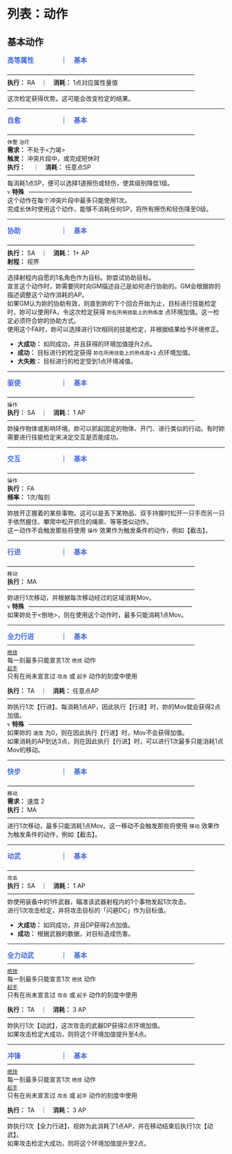 <style>
h3 {
    color: RoyalBlue;
    font-size: 1.1em;
    border: 0;
    margin: 0;
}
</style>

# 列表：动作

## 基本动作

### 高等属性　　　　｜　基本
———————————————————————————————<br>
**执行：** RA　｜　**消耗：** 1点对应属性量值<br>
———————————————————————————————<br>
这次检定获得优势。这可能会改变检定的结果。

<hr>

### 自愈　　　　　　｜　基本
———————————————————————————————<br>
`休整` `治疗`<br> 
**需求：** 不处于<力竭><br>
**触发：** 冲突片段中，或完成短休时<br>
**执行：** 　｜　**消耗：** 任意点SP<br>
———————————————————————————————<br>
每消耗1点SP，便可以选择1道擦伤或轻伤，使其级别降低1级。<br>
<span style="font-family: Wingdings">v</span> **特殊** &ensp;———————————————————————————<br>
这个动作在每个冲突片段中最多只能使用1次。<br>
完成长休时使用这个动作，能够不消耗任何SP，将所有擦伤和轻伤降至0级。

<hr>

### 协助　　　　　　｜　基本
———————————————————————————————<br>
**执行：** SA　｜　**消耗：** 1+ AP<br>
**射程：** 视界<br>
———————————————————————————————<br>
选择射程内自愿的1名角色作为目标。妳尝试协助目标。<br>
宣言这个动作时，妳需要同时向GM描述自己是如何进行协助的。GM会根据妳的描述调整这个动作消耗的AP。<br>
如果GM认为妳的协助有效，则直到妳的下个回合开始为止，目标进行技能检定时，妳可以使用FA，令这次检定获得 `妳在所用技能上的熟练度` 点环境加值。这一检定必须符合妳的协助方式。<br>
使用这个FA时，妳可以选择进行1次相同的技能检定，并根据结果给予环境修正。
- **大成功：** 如同成功，并且获得的环境加值提升2点。
- **成功：** 目标进行的检定获得 `妳在所用技能上的熟练度+1` 点环境加值。
- **大失败：** 目标进行的检定受到1点环境减值。

<hr>

### 驱使　　　　　　｜　基本
———————————————————————————————<br>
`操作`<br>
**执行：** SA　｜　**消耗：** 1 AP<br>
———————————————————————————————<br>
妳操作物体或影响环境。妳可以抓起固定的物体、开门、进行类似的行动。有时妳需要进行技能检定来决定交互是否能成功。

<hr>

### 交互　　　　　　｜　基本
———————————————————————————————<br>
`操作`<br>
**执行：** FA<br>
**频率：** 1次/每刻<br>
———————————————————————————————<br>
妳放开正握着的某些事物。这可以是丢下某物品、双手持握时松开一只手而另一只手依然握住、攀爬中松开抓住的绳索、等等类似动作。<br>
这一动作不会触发那些将使用 `操作` 效果作为触发条件的动作，例如【截击】。

<hr>

### 行进　　　　　　｜　基本
———————————————————————————————<br>
`移动`<br>
**执行：** MA<br>
———————————————————————————————<br>
妳进行1次移动，并根据每次移动经过的区域消耗Mov。<br>
<span style="font-family: Wingdings">v</span> **特殊** &ensp;———————————————————————————<br>
如果妳处于<倒地>，则在使用这个动作时，最多只能消耗1点Mov。

<hr>

### 全力行进　　　　｜　基本
<div>———————————————————————————————</div>
<div class="mouse-event">
  <a href=###><code>绝技</code></a>
  <div class="show">每一刻最多只能宣言1次 <code>绝技</code> 动作</div>
</div><div class="mouse-event">
  <a href=###><code>起手</code></a>
  <div class="show">只有在尚未宣言过 <code>攻击</code> 或 <code>起手</code> 动作的刻度中使用</div>
</div>

**执行：** TA　｜　**消耗：** 任意点AP<br>
———————————————————————————————<br>
妳执行1次【行进】。每消耗1点AP，因此执行【行进】时，妳的Mov就会获得2点加值。<br>
<span style="font-family: Wingdings">v</span> **特殊** &ensp;———————————————————————————<br>
如果妳的 `速度` 为0，则在因此执行【行进】时，Mov不会获得加值。<br>
如果消耗的AP到达3点，则在因此执行【行进】时，可以进行1次最多只能消耗1点Mov的移动。

<hr>

### 快步　　　　　　｜　基本
———————————————————————————————<br>
`移动`<br>
**需求：** 速度 2<br>
**执行：** MA<br>
———————————————————————————————<br>
进行1次移动，最多只能消耗1点Mov。这一移动不会触发那些将使用 `移动` 效果作为触发条件的动作，例如【截击】。

<hr>

### 动武　　　　　　｜　基本
———————————————————————————————<br>
`攻击`<br>
**执行：** SA　｜　**消耗：** 1 AP<br>
———————————————————————————————<br>
妳使用装备中的1件武器，瞄准该武器射程内的1个事物发起1次攻击。<br>
进行1次攻击检定，并将攻击目标的「闪避DC」作为目标值。
- **大成功：** 如同成功，并且DP获得2点加值。
- **成功：** 根据武器的数据，对目标造成伤害。

<hr>

### 全力动武　　　　｜　基本
<div>———————————————————————————————</div>
<div class="mouse-event">
  <a href=###><code>绝技</code></a>
  <div class="show">每一刻最多只能宣言1次 <code>绝技</code> 动作</div>
</div><div class="mouse-event">
  <a href=###><code>起手</code></a>
  <div class="show">只有在尚未宣言过 <code>攻击</code> 或 <code>起手</code> 动作的刻度中使用</div>
</div>

**执行：** TA　｜　**消耗：** 3 AP<br>
———————————————————————————————<br>
妳执行1次【动武】，这次攻击的武器DP获得2点环境加值。<br>
如果攻击检定大成功，则将这个环境加值提升至4点。

<hr>

### 冲锋　　　　　　｜　基本
<div>———————————————————————————————</div>
<div class="mouse-event">
  <a href=###><code>绝技</code></a>
  <div class="show">每一刻最多只能宣言1次 <code>绝技</code> 动作</div>
</div><div class="mouse-event">
  <a href=###><code>起手</code></a>
  <div class="show">只有在尚未宣言过 <code>攻击</code> 或 <code>起手</code> 动作的刻度中使用</div>
</div>

**执行：** TA　｜　**消耗：** 3 AP<br>
———————————————————————————————<br>
妳执行1次【全力行进】，视妳为此消耗了1点AP，并在移动结束后执行1次【动武】。<br>
如果攻击检定大成功，则将这个环境加值提升至2点。